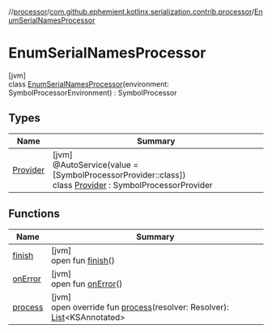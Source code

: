 //[processor](../../../index.md)/[com.github.ephemient.kotlinx.serialization.contrib.processor](../index.md)/[EnumSerialNamesProcessor](index.md)

# EnumSerialNamesProcessor

[jvm]\
class [EnumSerialNamesProcessor](index.md)(environment: SymbolProcessorEnvironment) : SymbolProcessor

## Types

| Name | Summary |
|---|---|
| [Provider](-provider/index.md) | [jvm]<br>@AutoService(value = [SymbolProcessorProvider::class])<br>class [Provider](-provider/index.md) : SymbolProcessorProvider |

## Functions

| Name | Summary |
|---|---|
| [finish](../-generate-enum-serializer-processor/index.md#-1531701697%2FFunctions%2F-1259865824) | [jvm]<br>open fun [finish](../-generate-enum-serializer-processor/index.md#-1531701697%2FFunctions%2F-1259865824)() |
| [onError](../-generate-enum-serializer-processor/index.md#2015143775%2FFunctions%2F-1259865824) | [jvm]<br>open fun [onError](../-generate-enum-serializer-processor/index.md#2015143775%2FFunctions%2F-1259865824)() |
| [process](process.md) | [jvm]<br>open override fun [process](process.md)(resolver: Resolver): [List](https://kotlinlang.org/api/latest/jvm/stdlib/kotlin.collections/-list/index.html)&lt;KSAnnotated&gt; |
